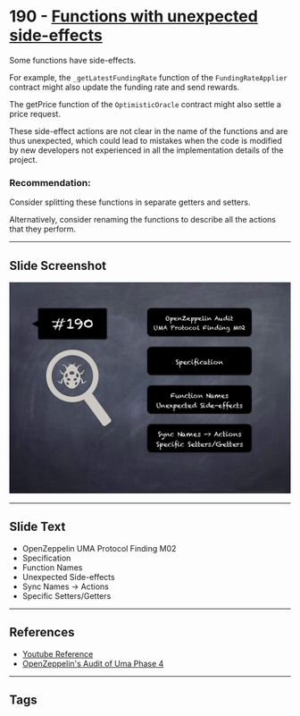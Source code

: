 
# 190 - [Functions with unexpected side-effects](./Functions%20with%20unexpected%20side-effects.md)

Some functions have side-effects. 

For example, the `_getLatestFundingRate` function of the `FundingRateApplier` contract might also update the funding rate and send rewards. 

The getPrice function of the `OptimisticOracle` contract might also settle a price request. 

These side-effect actions are not clear in the name of the functions and are thus unexpected, which could lead to mistakes when the code is modified by new developers not experienced in all the implementation details of the project.

### Recommendation:
Consider splitting these functions in separate getters and setters. 

Alternatively, consider renaming the functions to describe all the actions that they perform.
___
## Slide Screenshot
![190.png](../../images/8.%20Audit%20Findings%20201/190.png)
___
## Slide Text
- OpenZeppelin UMA Protocol Finding M02
- Specification
- Function Names
- Unexpected Side-effects
- Sync Names -> Actions
- Specific Setters/Getters
___
## References
- [Youtube Reference](https://youtu.be/0J7KI4WGd0Q?t=462)
- [OpenZeppelin's Audit of Uma Phase 4](https://blog.openzeppelin.com/uma-audit-phase-4/)
___
## Tags
